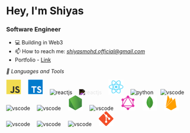 
# Hey, I'm Shiyas
### Software Engineer

- 💻 Building in Web3
- 📫 How to reach me: *shiyasmohd.official@gmail.com*
- Portfolio - [Link](https://shiyasmohd.xyz/)


*🔨 Languages and Tools*  
<div align="left">
<img src="https://raw.githubusercontent.com/devicons/devicon/master/icons/javascript/javascript-original.svg" alt="javascript" width="40" height="40"/>
   <img width="11" />
<img src="https://raw.githubusercontent.com/devicons/devicon/master/icons/typescript/typescript-original.svg" alt="reactjs" width="40" height="40"/>
   <img width="11" />
<img src="https://skillicons.dev/icons?i=solidity" alt="reactjs" width="40" height="40"/>
   <img width="11" />
<img src="https://skillicons.dev/icons?i=rust" alt="reactjs" width="40" height="40" style="filter:invert(1);"/>
   <img width="11" />
<img src="https://raw.githubusercontent.com/devicons/devicon/master/icons/react/react-original.svg" alt="python" width="40" height="40"/>
   <img width="11" />
<img src="https://skillicons.dev/icons?i=nextjs" alt="python" width="40" height="40"/>
   <img width="11" />
<img src="https://codekeeper-jp1016.vercel.app/assets/icons/css.svg" alt="vscode" width="40" height="40"/>
   <img width="11" />
<img src="https://skillicons.dev/icons?i=tailwind" alt="vscode" width="40" height="40"/>
   <img width="11" />
<img src="https://codekeeper.jp1016.now.sh/assets/icons/sass.svg" alt="vscode" width="40" height="40"/>
   <img width="11" />
<img src="https://raw.githubusercontent.com/devicons/devicon/master/icons/nodejs/nodejs-original.svg" alt="vscode" width="40" height="40"/>
   <img width="11" />
<img src="https://skillicons.dev/icons?i=express" alt="vscode" width="40" height="40"/>
   <img width="11" />
<img src="https://raw.githubusercontent.com/devicons/devicon/master/icons/graphql/graphql-plain.svg" alt="vscode" width="40" height="40"/>
   <img width="11" />
<img src="https://raw.githubusercontent.com/devicons/devicon/master/icons/mongodb/mongodb-original.svg" alt="vscode" width="40" height="40"/>
   <img width="11" />
<img src="https://raw.githubusercontent.com/devicons/devicon/master/icons/firebase/firebase-plain.svg" alt="vscode" width="40" height="40"/>
   <img width="11" />
<img src="https://ipfs.filebase.io/ipfs/Qmcb8dRUoibn2nq8KAhvacSbxwgd8yy7rTtSwXCUnDBNzm" alt="vscode" width="40" height="40"/>
   <img width="11" />
<img src="https://cdn.iconscout.com/icon/premium/png-256-thumb/solana-sol-6888828-5645452.png" alt="vscode" width="40" height="40"/>
   <img width="11" />
<img src="https://ipfs.filebase.io/ipfs/QmVu9A1Xw68Uq25C1SXMGWhHBraDMG93GmFJ2KcW9GuYz6" alt="vscode" width="40" height="40"/>
   <img width="11" />
<img src="https://raw.githubusercontent.com/devicons/devicon/master/icons/git/git-original.svg" alt="vscode" width="40" height="40"/>
  
</div>


<!--
*📈 My GitHub Stats*
<p align="left"><img alt="shiyasmohd's GitHub Stats" src="https://github-readme-stats.vercel.app/api?username=shiyasmohd&show_icons=true&hide_border=true&count_private=true&theme=tokyonight" /> 
-->
